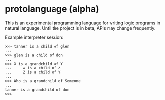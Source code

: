 # protolanguage (alpha)
This is an experimental programming language for writing logic programs in natural language. Until the project is in beta, APIs may change frequently.

Example interpreter session:
```
>>> tanner is a child of glen
...
>>> glen is a child of don
...
>>> X is a grandchild of Y
... 	X is a child of Z
... 	Z is a child of Y
...
>>> Who is a grandchild of Someone                   
...
tanner is a grandchild of don
>>>
```
